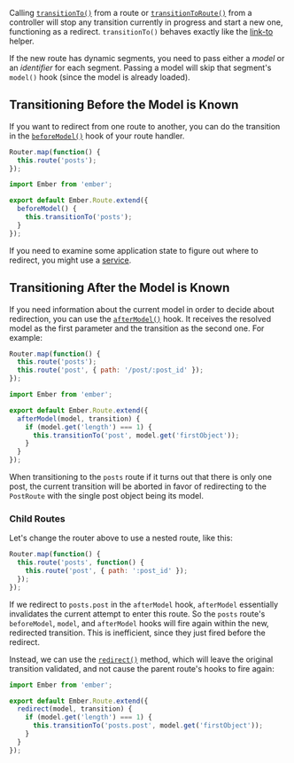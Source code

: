 Calling [`transitionTo()`][1] from a route or [`transitionToRoute()`][2] from a 
controller will stop any transition currently in progress and start a new 
one, functioning as a redirect. `transitionTo()` behaves exactly like the 
[link-to](../templates/links) helper.

[1]: http://emberjs.com/api/classes/Ember.Route.html#method_transitionTo
[2]: http://emberjs.com/api/classes/Ember.Controller.html#method_transitionToRoute

If the new route has dynamic segments, you need to pass either a _model_ or an _identifier_ for each segment.
Passing a model will skip that segment's `model()` hook (since the model is
already loaded).

## Transitioning Before the Model is Known

If you want to redirect from one route to another, you can do the transition in
the [`beforeModel()`][3] hook of your route handler.

[3]: http://emberjs.com/api/classes/Ember.Route.html#method_beforeModel

```javascript {data-filename=app/router.js}
Router.map(function() {
  this.route('posts');
});
```

```javascript {data-filename=app/routes/index.js}
import Ember from 'ember';

export default Ember.Route.extend({
  beforeModel() {
    this.transitionTo('posts');
  }
});
```

If you need to examine some application state to figure out where to redirect,
you might use a [service](../applications/services).

## Transitioning After the Model is Known

If you need information about the current model in order to decide about
redirection, you can use the [`afterModel()`][4] hook.
It receives the resolved model as the first parameter and the transition as
the second one. For example:

[4]: http://emberjs.com/api/classes/Ember.Route.html#method_afterModel

```javascript {data-filename=app/router.js}
Router.map(function() {
  this.route('posts');
  this.route('post', { path: '/post/:post_id' });
});
```

```javascript {data-filename=app/routes/posts.js}
import Ember from 'ember';

export default Ember.Route.extend({
  afterModel(model, transition) {
    if (model.get('length') === 1) {
      this.transitionTo('post', model.get('firstObject'));
    }
  }
});
```

When transitioning to the `posts` route if it turns out that there is only one post,
the current transition will be aborted in favor of redirecting to the `PostRoute`
with the single post object being its model.

### Child Routes

Let's change the router above to use a nested route, like this:

```javascript {data-filename=app/router.js}
Router.map(function() {
  this.route('posts', function() {
    this.route('post', { path: ':post_id' });
  });
});
```

If we redirect to `posts.post` in the `afterModel` hook, `afterModel`
essentially invalidates the current attempt to enter this route. So the `posts`
route's `beforeModel`, `model`, and `afterModel` hooks will fire again within
the new, redirected transition. This is inefficient, since they just fired
before the redirect.

Instead, we can use the [`redirect()`][5] method, which will leave the original
transition validated, and not cause the parent route's hooks to fire again:

[5]: http://emberjs.com/api/classes/Ember.Route.html#method_redirect

```javascript {data-filename=app/routes/posts.js}
import Ember from 'ember';

export default Ember.Route.extend({
  redirect(model, transition) {
    if (model.get('length') === 1) {
      this.transitionTo('posts.post', model.get('firstObject'));
    }
  }
});
```
